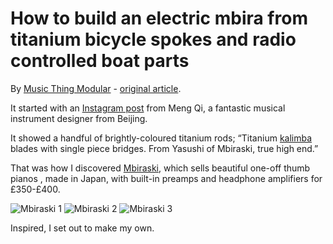 # How to build an electric mbira from titanium bicycle spokes and radio controlled boat parts
By [Music Thing Modular](http://musicthing.co.uk/) - [original article](https://medium.com/music-thing-modular-notes/how-to-build-an-electric-mbira-from-titanium-bicycle-spokes-and-radio-controlled-boat-parts-93d59a0ff584#.uihpc1cfw).

It started with an [Instagram post](https://www.instagram.com/p/BFlQoIkLvGrncUoQS8-B4Xms0ySK1vCWJMhbHw0/?taken-by=mengqimusic) from Meng Qi, a fantastic musical instrument designer from Beijing.

It showed a handful of brightly-coloured titanium rods; “Titanium [kalimba](https://www.instagram.com/explore/tags/kalimba/) blades with single piece bridges. From Yasushi of Mbiraski, true high end.”

That was how I discovered [Mbiraski](http://www.mbiraski.com/), which sells beautiful one-off thumb pianos , made in Japan, with built-in preamps and headphone amplifiers for £350-£400.

![Mbiraski 1](https://cdn-images-1.medium.com/max/1600/1*rriYCEcBycmQPRHlVoOi2w.jpeg "Mbiraski")
![Mbiraski 2](https://cdn-images-1.medium.com/max/800/1*ugAD53iOpYtr_S_kAOGwRA.jpeg "Mbiraski")
![Mbiraski 3](https://cdn-images-1.medium.com/max/800/1*8XAsR8Hcw2JMOOJVsoZiUg.jpeg "Mbiraski")

Inspired, I set out to make my own.
